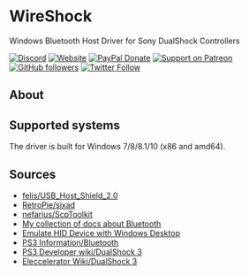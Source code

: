 # WireShock
Windows Bluetooth Host Driver for Sony DualShock Controllers

[![Discord](https://img.shields.io/discord/346756263763378176.svg)](https://discord.gg/QTJpBX5)  [![Website](https://img.shields.io/website-up-down-green-red/https/vigem.org.svg?label=ViGEm.org)](https://vigem.org/) [![PayPal Donate](https://img.shields.io/badge/paypal-donate-blue.svg)](<https://paypal.me/NefariusMaximus>) [![Support on Patreon](https://img.shields.io/badge/patreon-donate-orange.svg)](<https://www.patreon.com/nefarius>) [![GitHub followers](https://img.shields.io/github/followers/nefarius.svg?style=social&label=Follow)](https://github.com/nefarius) [![Twitter Follow](https://img.shields.io/twitter/follow/nefariusmaximus.svg?style=social&label=Follow)](https://twitter.com/nefariusmaximus)

## About

## Supported systems
The driver is built for Windows 7/8/8.1/10 (x86 and amd64).

## Sources
 * [felis/USB_Host_Shield_2.0](<https://github.com/felis/USB_Host_Shield_2.0>)
 * [RetroPie/sixad](<https://github.com/RetroPie/sixad>)
 * [nefarius/ScpToolkit](<https://github.com/nefarius/ScpToolkit>)
 * [My collection of docs about Bluetooth](<https://cloud.nefarius.at/s/BKMWItpNLHKC5zA>)
 * [Emulate HID Device with Windows Desktop](<https://nadavrub.wordpress.com/2015/07/17/simulate-hid-device-with-windows-desktop/>)
 * [PS3 Information/Bluetooth](<https://github.com/felis/USB_Host_Shield_2.0/wiki/PS3-Information#Bluetooth>)
 * [PS3 Developer wiki/DualShock 3](<http://www.psdevwiki.com/ps3/DualShock_3>)
 * [Eleccelerator Wiki/DualShock 3](<http://eleccelerator.com/wiki/index.php?title=DualShock_3>)